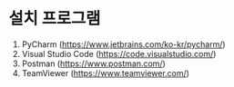 # 설치 프로그램

1. PyCharm (https://www.jetbrains.com/ko-kr/pycharm/)
2. Visual Studio Code (https://code.visualstudio.com/)
3. Postman (https://www.postman.com/)
4. TeamViewer (https://www.teamviewer.com/)

